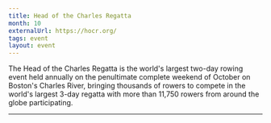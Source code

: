 ```yaml
---
title: Head of the Charles Regatta
month: 10
externalUrl: https://hocr.org/
tags: event
layout: event
---
```


The Head of the Charles Regatta is the world's largest two-day rowing event held annually on the penultimate complete weekend of October on Boston's Charles River, bringing thousands of rowers to compete in the world's largest 3-day regatta with more than 11,750 rowers from around the globe participating.

---

